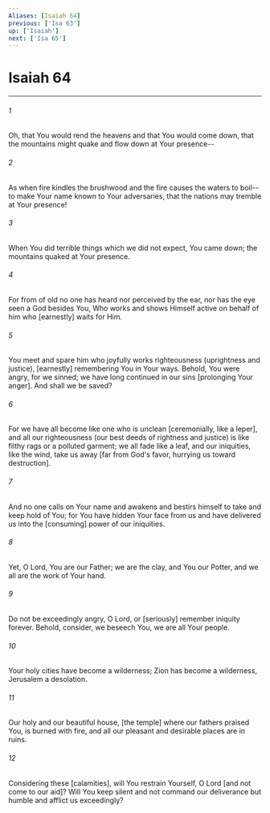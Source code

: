 ```yaml
---
Aliases: [Isaiah 64]
previous: ['Isa 63']
up: ['Isaiah']
next: ['Isa 65']
---
```

# Isaiah 64

***














###### 1 






Oh, that You would rend the heavens and that You would come down, that the mountains might quake and flow down at Your presence-- 













###### 2 






As when fire kindles the brushwood and the fire causes the waters to boil--to make Your name known to Your adversaries, that the nations may tremble at Your presence! 













###### 3 






When You did terrible things which we did not expect, You came down; the mountains quaked at Your presence. 













###### 4 






For from of old no one has heard nor perceived by the ear, nor has the eye seen a God besides You, Who works and shows Himself active on behalf of him who [earnestly] waits for Him. 













###### 5 






You meet and spare him who joyfully works righteousness (uprightness and justice), [earnestly] remembering You in Your ways. Behold, You were angry, for we sinned; we have long continued in our sins [prolonging Your anger]. And shall we be saved? 













###### 6 






For we have all become like one who is unclean [ceremonially, like a leper], and all our righteousness (our best deeds of rightness and justice) is like filthy rags or a polluted garment; we all fade like a leaf, and our iniquities, like the wind, take us away [far from God's favor, hurrying us toward destruction]. 













###### 7 






And no one calls on Your name and awakens and bestirs himself to take and keep hold of You; for You have hidden Your face from us and have delivered us into the [consuming] power of our iniquities. 













###### 8 






Yet, O Lord, You are our Father; we are the clay, and You our Potter, and we all are the work of Your hand. 













###### 9 






Do not be exceedingly angry, O Lord, or [seriously] remember iniquity forever. Behold, consider, we beseech You, we are all Your people. 













###### 10 






Your holy cities have become a wilderness; Zion has become a wilderness, Jerusalem a desolation. 













###### 11 






Our holy and our beautiful house, [the temple] where our fathers praised You, is burned with fire, and all our pleasant and desirable places are in ruins. 













###### 12 






Considering these [calamities], will You restrain Yourself, O Lord [and not come to our aid]? Will You keep silent and not command our deliverance but humble and afflict us exceedingly?
